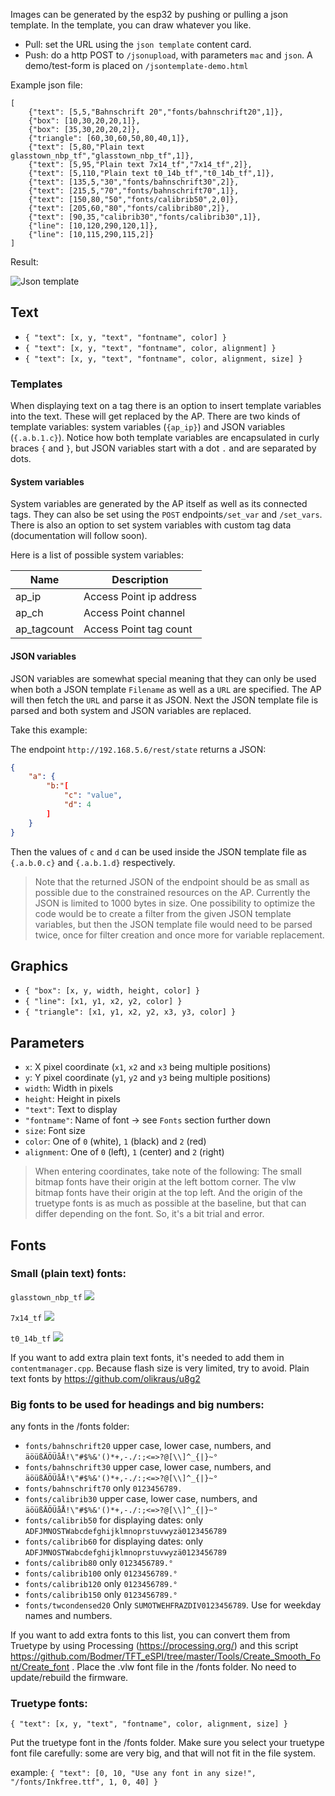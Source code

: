 Images can be generated by the esp32 by pushing or pulling a json template.
In the template, you can draw whatever you like.

 - Pull: set the URL using the `json template` content card.
 - Push: do a http POST to `/jsonupload`, with parameters `mac` and `json`. A demo/test-form is placed on `/jsontemplate-demo.html`

Example json file:
```
[
    {"text": [5,5,"Bahnschrift 20","fonts/bahnschrift20",1]},
    {"box": [10,30,20,20,1]},
    {"box": [35,30,20,20,2]},
    {"triangle": [60,30,60,50,80,40,1]},
    {"text": [5,80,"Plain text glasstown_nbp_tf","glasstown_nbp_tf",1]},
    {"text": [5,95,"Plain text 7x14_tf","7x14_tf",2]},
    {"text": [5,110,"Plain text t0_14b_tf","t0_14b_tf",1]},
    {"text": [135,5,"30","fonts/bahnschrift30",2]},
    {"text": [215,5,"70","fonts/bahnschrift70",1]},
    {"text": [150,80,"50","fonts/calibrib50",2,0]},
    {"text": [205,60,"80","fonts/calibrib80",2]},
    {"text": [90,35,"calibrib30","fonts/calibrib30",1]},
    {"line": [10,120,290,120,1]},
    {"line": [10,115,290,115,2]}
]
```

Result:

![Json template](usage/jsontemplate.jpg)

## Text
* `{ "text": [x, y, "text", "fontname", color] }`
* `{ "text": [x, y, "text", "fontname", color, alignment] }`
* `{ "text": [x, y, "text", "fontname", color, alignment, size] }`

### Templates
When displaying text on a tag there is an option to insert template variables into the text.
These will get replaced by the AP.
There are two kinds of template variables: system variables (`{ap_ip}`) and JSON variables (`{.a.b.1.c}`).
Notice how both template variables are encapsulated in curly braces `{` and `}`, but JSON variables start with a dot `.` and are separated by dots.

#### System variables
System variables are generated by the AP itself as well as its connected tags.
They can also be set using the `POST` endpoints`/set_var` and `/set_vars`.
There is also an option to set system variables with custom tag data (documentation will follow soon).

Here is a list of possible system variables:

|Name|Description|
|----|-----------|
| ap_ip | Access Point ip address |
| ap_ch | Access Point channel |
| ap_tagcount | Access Point tag count |


#### JSON variables
JSON variables are somewhat special meaning that they can only be used when both a JSON template `Filename` as well as a `URL` are specified.
The AP will then fetch the `URL` and parse it as JSON.
Next the JSON template file is parsed and both system and JSON variables are replaced.

Take this example:

The endpoint `http://192.168.5.6/rest/state` returns a JSON:
```json
{
    "a": {
        "b:"[
            "c": "value",
            "d": 4
        ]
    }
}
```

Then the values of `c` and `d` can be used inside the JSON template file as `{.a.b.0.c}` and `{.a.b.1.d}` respectively.

> Note that the returned JSON of the endpoint should be as small as possible due to the constrained resources on the AP. Currently the JSON is limited to 1000 bytes in size. One possibility to optimize the code would be to create a filter from the given JSON template variables, but then the JSON template file would need to be parsed twice, once for filter creation and once more for variable replacement.

## Graphics
* `{ "box": [x, y, width, height, color] }`
* `{ "line": [x1, y1, x2, y2, color] }`
* `{ "triangle": [x1, y1, x2, y2, x3, y3, color] }`

## Parameters
 - `x`: X pixel coordinate (`x1`, `x2` and `x3` being multiple positions)
 - `y`: Y pixel coordinate (`y1`, `y2` and `y3` being multiple positions)
 - `width`: Width in pixels
 - `height`: Height in pixels
 - `"text"`: Text to display
 - `"fontname"`: Name of font -> see `Fonts` section further down
 - `size`: Font size
 - `color`: One of `0` (white), `1` (black) and `2` (red)
 - `alignment`: One of `0` (left), `1` (center) and `2` (right)

> When entering coordinates, take note of the following: The small bitmap fonts have their origin at the left bottom corner. The vlw bitmap fonts have their origin at the top left. And the origin of the truetype fonts is as much as possible at the baseline, but that can differ depending on the font. So, it's a bit trial and error.


## Fonts
### Small (plain text) fonts: 

`glasstown_nbp_tf` 
![](usage/u8g2_font_glasstown_nbp_tf.png)

`7x14_tf` 
![](usage/u8g2_font_7x14_tf.png)

`t0_14b_tf`
![](usage/u8g2_font_t0_14b_tf.png)

If you want to add extra plain text fonts, it's needed to add them in `contentmanager.cpp`. Because flash size is very limited, try to avoid.
Plain text fonts by https://github.com/olikraus/u8g2

### Big fonts to be used for headings and big numbers:

any fonts in the /fonts folder:
* `fonts/bahnschrift20` upper case, lower case, numbers, and `äöüßÄÖÜåÅ!\"#$%&'()*+,-./:;<=>?@[\\]^_{|}~°`
* `fonts/bahnschrift30` upper case, lower case, numbers, and `äöüßÄÖÜåÅ!\"#$%&'()*+,-./:;<=>?@[\\]^_{|}~°`
* `fonts/bahnschrift70` only `0123456789.`
* `fonts/calibrib30` upper case, lower case, numbers, and `äöüßÄÖÜåÅ!\"#$%&'()*+,-./:;<=>?@[\\]^_{|}~°`
* `fonts/calibrib50` for displaying dates: only `ADFJMNOSTWabcdefghijklmnoprstuvwyzä0123456789`
* `fonts/calibrib60` for displaying dates: only `ADFJMNOSTWabcdefghijklmnoprstuvwyzä0123456789`
* `fonts/calibrib80` only `0123456789.°`
* `fonts/calibrib100` only `0123456789.°`
* `fonts/calibrib120` only `0123456789.°`
* `fonts/calibrib150` only `0123456789.°`
* `fonts/twcondensed20` Only `SUMOTWEHFRAZDIV0123456789`. Use for weekday names and numbers. 

If you want to add extra fonts to this list, you can convert them from Truetype by using Processing (https://processing.org/) and this script https://github.com/Bodmer/TFT_eSPI/tree/master/Tools/Create_Smooth_Font/Create_font . Place the .vlw font file in the /fonts folder. No need to update/rebuild the firmware.

### Truetype fonts:

`{ "text": [x, y, "text", "fontname", color, alignment, size] }`

Put the truetype font in the /fonts folder. Make sure you select your truetype font file carefully: some are very big, and that will not fit in the file system.

example:
`{ "text": [0, 10, "Use any font in any size!", "/fonts/Inkfree.ttf", 1, 0, 40] }`
